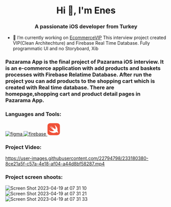<h1 align="center">Hi 👋, I'm Enes</h1>
<h3 align="center">A passionate iOS developer from Turkey</h3>

- 🔭 I’m currently working on [EcommerceVIP](https://github.com/enes-sakut/eCommerceVIP) This interview project created VIP(Clean Architechture) and Firebase Real Time Database. Fully programmatic UI and no Storyboard, Xib

<h3 align="left">Pazarama App is the final project of Pazarama iOS interview. It is an e-commerce application with add products and baskets processes with Firebase Relatime Database. After run the project you can add products to the shopping cart which is created with Real time database. There are homepage,shopping cart and product detail pages in Pazarama App.</h3>
<p align="left">
</p>

<h3 align="left">Languages and Tools:</h3>
<p align="left"> <a href="https://www.figma.com/" target="_blank" rel="noreferrer"> <img src="https://www.vectorlogo.zone/logos/figma/figma-icon.svg" alt="figma" width="40" height="40"/> </a> <a href="https://firebase.google.com/" target="_blank" rel="noreferrer"> <img src="https://www.vectorlogo.zone/logos/firebase/firebase-icon.svg" alt="firebase" width="40" height="40"/> </a> <a href="https://developer.apple.com/swift/" target="_blank" rel="noreferrer"> <img src="https://raw.githubusercontent.com/devicons/devicon/master/icons/swift/swift-original.svg" alt="swift" width="40" height="40"/> </a> </p>

<h3> Project Video: </h3>

https://user-images.githubusercontent.com/22794798/233180380-8ce21a5f-c57a-4e18-af04-a44d8bf58287.mp4

<h3> Project screen shoots: </h3>
<div align="left"> <img width="230" alt="Screen Shot 2023-04-19 at 07 31 10" src="https://user-images.githubusercontent.com/22794798/233176357-5869e994-8b03-4e03-aa6e-f0eae7ce241a.png"</img> 
<img width="222" alt="Screen Shot 2023-04-19 at 07 31 21" src="https://user-images.githubusercontent.com/22794798/233176364-c49490e2-8dc7-4a3f-9465-973c0a11c412.png"</img> 
  <img width="220" alt="Screen Shot 2023-04-19 at 07 31 33" src="https://user-images.githubusercontent.com/22794798/233176373-2b3a0020-49c0-4c8b-bc07-ad8b808c958b.png"</img> 
</div>

